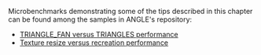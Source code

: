 Microbenchmarks demonstrating some of the tips described in this chapter can be found among the samples in ANGLE's repository:

* [TRIANGLE_FAN versus TRIANGLES performance](https://chromium.googlesource.com/angle/angle/+/master/samples/tri_fan_microbench/)
* [Texture resize versus recreation performance](https://chromium.googlesource.com/angle/angle/+/master/samples/tex_redef_microbench/)
